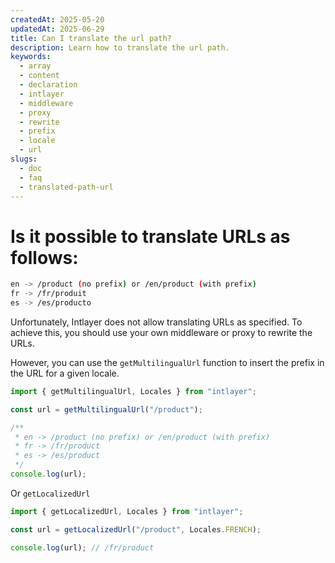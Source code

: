 ```yaml
---
createdAt: 2025-05-20
updatedAt: 2025-06-29
title: Can I translate the url path?
description: Learn how to translate the url path.
keywords:
  - array
  - content
  - declaration
  - intlayer
  - middleware
  - proxy
  - rewrite
  - prefix
  - locale
  - url
slugs:
  - doc
  - faq
  - translated-path-url
---
```


# Is it possible to translate URLs as follows:

```bash
en -> /product (no prefix) or /en/product (with prefix)
fr -> /fr/produit
es -> /es/producto
```

Unfortunately, Intlayer does not allow translating URLs as specified. To achieve this, you should use your own middleware or proxy to rewrite the URLs.

However, you can use the `getMultilingualUrl` function to insert the prefix in the URL for a given locale.

```ts
import { getMultilingualUrl, Locales } from "intlayer";

const url = getMultilingualUrl("/product");

/**
 * en -> /product (no prefix) or /en/product (with prefix)
 * fr -> /fr/product
 * es -> /es/product
 */
console.log(url);
```

Or `getLocalizedUrl`

```ts
import { getLocalizedUrl, Locales } from "intlayer";

const url = getLocalizedUrl("/product", Locales.FRENCH);

console.log(url); // /fr/product
```
